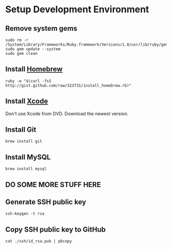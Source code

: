 # Setup Development Environment

## Remove system gems

	sudo rm -r /System/Library/Frameworks/Ruby.framework/Versions/1.8/usr/lib/ruby/gems/1.8
	sudo gem update --system
	sudo gem clean

## Install [Homebrew](http://github.com/mxcl/homebrew)

	ruby -e "$(curl -fsS http://gist.github.com/raw/323731/install_homebrew.rb)"

## Install [Xcode](http://developer.apple.com/technology/xcode.html)

Don't use Xcode from DVD. Download the newest version.

## Install Git

	brew install git

## Install MySQL

	brew install mysql

## DO SOME MORE STUFF HERE

## Generate SSH public key

	ssh-keygen -t rsa

## Copy SSH public key to GitHub

	cat ./ssh/id_rsa.pub | pbcopy
